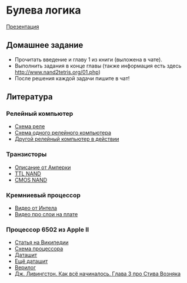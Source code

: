 # Булева логика

[Презентация](http://www.nand2tetris.org/lectures/PDF/lecture%2001%20Boolean%20logic.pdf)

## Домашнее задание
- Прочитать введение и главу 1 из книги (выложена в чате).
- Выполнить задания в конце главы (также информация есть здесь http://www.nand2tetris.org/01.php)
- После решения каждой задачи пишите в чат!

## Литература

### Релейный компьютер

- [Схема реле](http://machinedesign.com/site-files/machinedesign.com/files/uploads/2014/07/relay_diagram.gif)
- [Схема одного релейного компьютера](http://www.relaiscomputer.nl/index.php/elements)
- [Другой релейный компьютер в действии](https://www.youtube.com/watch?v=NXeBR-lbnjI)

### Транзисторы
- [Описание от Амперки](http://wiki.amperka.ru/%D0%A1%D1%85%D0%B5%D0%BC%D0%BE%D1%82%D0%B5%D1%85%D0%BD%D0%B8%D0%BA%D0%B0:%D1%82%D1%80%D0%B0%D0%BD%D0%B7%D0%B8%D1%81%D1%82%D0%BE%D1%80%D1%8B)
- [TTL NAND](https://www.youtube.com/watch?v=WrF9KKq8Cfg)
- [CMOS NAND](http://www.falstad.com/circuit/e-cmosnand.html)

### Кремниевый процессор
- [Видео от Интела](https://www.youtube.com/watch?v=d9SWNLZvA8g)
- [Видео про слои на плате](https://www.youtube.com/watch?v=gBAKXvsaEiw)

### Процессор 6502 из Apple II
- [Статья на Википедии](https://ru.wikipedia.org/wiki/MOS_Technology_6502)
- [Схема процессора](http://ladybug.xs4all.nl/arlet/fpga/6502/6502_block_diagram.jpg)
- [Даташит](http://archive.6502.org/datasheets/rockwell_r65c00_microprocessors.pdf)
- [Ещё даташит](https://www.mdawson.net/vic20chrome/cpu/mos_6500_mpu_preliminary_may_1976.pdf)
- [Верилог](https://github.com/Arlet/verilog-6502)
- [Дж. Ливингстон. Как всё начиналось. Глава 3 про Стива Возняка](https://www.ozon.ru/context/detail/id/7309143/)
